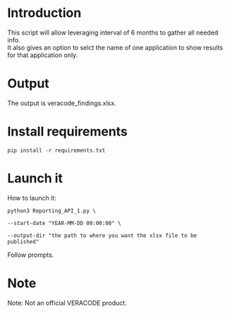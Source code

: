 # Introduction
This script will allow leveraging interval of 6 months to gather all needed info.  
It also gives an option to selct the name of one application to show results for that application only.

# Output
The output is veracode_findings.xlsx.

# Install requirements
`pip install -r requirements.txt`

# Launch it
How to launch it:

`python3 Reporting_API_1.py \`

`--start-date "YEAR-MM-DD 00:00:00" \`

`--output-dir "the path to where you want the xlsx file to be published"`

Follow prompts.

# Note
  Note: Not an official VERACODE product.
